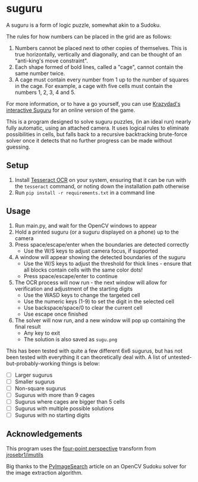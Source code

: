 # suguru

A suguru is a form of logic puzzle, somewhat akin to a Sudoku. 

The rules for how numbers can be placed in the grid are as follows:

1. Numbers cannot be placed next to other copies of themselves. This is true horizontally, vertically and diagonally, and can be thought of an "anti-king's move constraint".
1. Each shape formed of bold lines, called a "cage", cannot contain the same number twice.
1. A cage must contain every number from 1 up to the number of squares in the cage. For example, a cage with five cells must contain the numbers 1, 2, 3, 4 and 5.

For more information, or to have a go yourself, you can use [Krazydad's interactive Suguru](https://krazydad.com/tablet/suguru/) for an online version of the game.

This is a program designed to solve suguru puzzles, (in an ideal run) nearly fully automatic, using an attached camera. It uses logical rules to eliminate possibilities in cells, but falls back to a recursive backtracking brute-force solver once it detects that no further progress can be made without guessing.

## Setup

1. Install [Tesseract OCR](https://github.com/tesseract-ocr/tesseract) on your system, ensuring that it can be run with the `tesseract` command, or noting down the installation path otherwise
1. Run `pip install -r requirements.txt` in a command line

## Usage

1. Run main.py, and wait for the OpenCV windows to appear
1. Hold a printed suguru (or a suguru displayed on a phone) up to the camera
1. Press space/escape/enter when the boundaries are detected correctly
    - Use the W/S keys to adjust camera focus, if supported
1. A window will appear showing the detected boundaries of the suguru
    - Use the W/S keys to adjust the threshold for thick lines - ensure that all blocks contain cells with the same color dots!
    - Press space/escape/enter to continue
1. The OCR process will now run - the next window will allow for verification and adjustment of the starting digits
    - Use the WASD keys to change the targeted cell
    - Use the numeric keys (1-9) to set the digit in the selected cell
    - Use backspace/space/0 to clear the current cell
    - Use escape once finished
1. The solver will now run, and a new window will pop up containing the final result
    - Any key to exit
    - The solution is also saved as `sugu.png`

This has been tested with quite a few different 6x6 sugurus, but has not been tested with everything it can theoretically deal with. A list of untested-but-probably-working things is below:
- [ ] Larger sugurus
- [ ] Smaller sugurus
- [ ] Non-square sugurus
- [ ] Sugurus with more than 9 cages
- [ ] Sugurus where cages are bigger than 5 cells
- [ ] Sugurus with multiple possible solutions
- [ ] Sugurus with no starting digits

## Acknowledgements

This program uses the [four-point perspective](https://github.com/jrosebr1/imutils/blob/master/imutils/perspective.py) transform from [jrosebr1/imutils](github.com/jrosebr1/imutils)

Big thanks to the [PyImageSearch](https://www.pyimagesearch.com/2020/08/10/opencv-sudoku-solver-and-ocr/) article on an OpenCV Sudoku solver for the image extraction algorithm.

